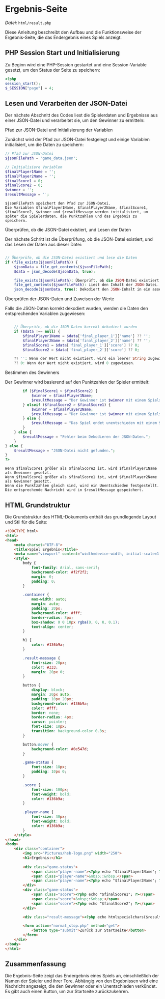 # Ergebnis-Seite

_Datei:_ `html/result.php`

Diese Anleitung beschreibt den Aufbau und die Funktionsweise der Ergebnis-Seite, die das Endergebnis eines Spiels anzeigt.

## PHP Session Start und Initialisierung

Zu Beginn wird eine PHP-Session gestartet und eine Session-Variable gesetzt, um den Status der Seite zu speichern:

```php
<?php
session_start();
$_SESSION["page"] = 4;
```

## Lesen und Verarbeiten der JSON-Datei

Der nächste Abschnitt des Codes liest die Spielerdaten und Ergebnisse aus einer JSON-Datei und verarbeitet sie, um den Gewinner zu ermitteln:

Pfad zur JSON-Datei und Initialisierung der Variablen

Zunächst wird der Pfad zur JSON-Datei festgelegt und einige Variablen initialisiert, um die Daten zu speichern:

```php
// Pfad zur JSON-Datei
$jsonFilePath = 'game_data.json';

// Initialisiere Variablen
$finalPlayer1Name = '';
$finalPlayer2Name = '';
$finalScore1 = 0;
$finalScore2 = 0;
$winner = '';
$resultMessage = '';
```

    $jsonFilePath speichert den Pfad zur JSON-Datei.
    Die Variablen $finalPlayer1Name, $finalPlayer2Name, $finalScore1, $finalScore2, $winner und $resultMessage werden initialisiert, um später die Spielerdaten, die Punktzahlen und das Ergebnis zu speichern.

Überprüfen, ob die JSON-Datei existiert, und Lesen der Daten

Der nächste Schritt ist die Überprüfung, ob die JSON-Datei existiert, und das Lesen der Daten aus dieser Datei:


```php

// Überprüfe, ob die JSON-Datei existiert und lese die Daten
if (file_exists($jsonFilePath)) {
    $jsonData = file_get_contents($jsonFilePath);
    $data = json_decode($jsonData, true);

    file_exists($jsonFilePath): Überprüft, ob die JSON-Datei existiert.
    file_get_contents($jsonFilePath): Liest den Inhalt der JSON-Datei.
    json_decode($jsonData, true): Dekodiert den JSON-Inhalt in ein assoziatives Array.
```

Überprüfen der JSON-Daten und Zuweisen der Werte

Falls die JSON-Daten korrekt dekodiert wurden, werden die Daten den entsprechenden Variablen zugewiesen:


```php

    // Überprüfe, ob die JSON-Daten korrekt dekodiert wurden
    if ($data !== null) {
        $finalPlayer1Name = $data['final_player_1']['name'] ?? '';
        $finalPlayer2Name = $data['final_player_2']['name'] ?? '';
        $finalScore1 = $data['final_player_1']['score'] ?? 0;
        $finalScore2 = $data['final_player_2']['score'] ?? 0;

    ?? '': Wenn der Wert nicht existiert, wird ein leerer String zugewiesen.
    ?? 0: Wenn der Wert nicht existiert, wird 0 zugewiesen.
```

Bestimmen des Gewinners

Der Gewinner wird basierend auf den Punktzahlen der Spieler ermittelt:

```php
        if ($finalScore1 > $finalScore2) {
            $winner = $finalPlayer1Name;
            $resultMessage = "Der Gewinner ist $winner mit einem Spielstand von $finalScore1 : $finalScore2!";
        } elseif ($finalScore2 > $finalScore1) {
            $winner = $finalPlayer2Name;
            $resultMessage = "Der Gewinner ist $winner mit einem Spielstand von $finalScore2 : $finalScore1!";
        } else {
            $resultMessage = "Das Spiel endet unentschieden mit einem Spielstand von $finalScore1 : $finalScore2!";
        }
    } else {
        $resultMessage = "Fehler beim Dekodieren der JSON-Daten.";
    }
} else {
    $resultMessage = "JSON-Datei nicht gefunden.";
}
?>
```

    Wenn $finalScore1 größer als $finalScore2 ist, wird $finalPlayer1Name als Gewinner gesetzt.
    Wenn $finalScore2 größer als $finalScore1 ist, wird $finalPlayer2Name als Gewinner gesetzt.
    Wenn die Punktzahlen gleich sind, wird ein Unentschieden festgestellt.
    Die entsprechende Nachricht wird in $resultMessage gespeichert.

## HTML Grundstruktur

Die Grundstruktur des HTML-Dokuments enthält das grundlegende Layout und Stil für die Seite:

```html
<!DOCTYPE html>
<html>
<head>
    <meta charset="UTF-8">
    <title>Spiel Ergebnis</title>
    <meta name="viewport" content="width=device-width, initial-scale=1.0">
    <style>
        body {
            font-family: Arial, sans-serif;
            background-color: #f2f2f2;
            margin: 0;
            padding: 0;
        }

        .container {
            max-width: auto;
            margin: auto;
            padding: 20px;
            background-color: #fff;
            border-radius: 8px;
            box-shadow: 0 0 10px rgba(0, 0, 0, 0.1);
            text-align: center;
        }

        h1 {
            color: #136b9a;
        }

        .result-message {
            font-size: 20px;
            color: #333;
            margin: 20px 0;
        }

        button {
            display: block;
            margin: 20px auto;
            padding: 10px 20px;
            background-color: #136b9a;
            color: #fff;
            border: none;
            border-radius: 4px;
            cursor: pointer;
            font-size: 18px;
            transition: background-color 0.3s;
        }

        button:hover {
            background-color: #0e547d;
        }

        .game-status {
            font-size: 18px;
            padding: 10px 0;
        }

        .score {
            font-size: 100px;
            font-weight: bold;
            color: #136b9a;
        }

        .player-name {
            font-size: 30px;
            font-weight: bold;
            color: #136b9a;
        }
    </style>
</head>
<body>
    <div class="container">
        <img src="Pictures/hsb-logo.png" width="250">
        <h1>Ergebnis:</h1>
        
        <div class="game-status">
            <span class="player-name"><?php echo "$finalPlayer1Name"; ?></span>
            <span class="player-name">&nbsp;:&nbsp;</span>
            <span class="player-name"><?php echo "$finalPlayer2Name"; ?></span>
        </div>
        <div class="game-status">
            <span class="score"><?php echo "$finalScore1"; ?></span>
            <span class="score">&nbsp;:&nbsp;</span>
            <span class="score"><?php echo "$finalScore2"; ?></span>
        </div>

        <div class="result-message"><?php echo htmlspecialchars($resultMessage); ?></div>

        <form action="normal_stop.php" method="get">
            <button type="submit">Zurück zur Startseite</button>
        </form>
    </div>
</body>
</html>
```

## Zusammenfassung

Die Ergebnis-Seite zeigt das Endergebnis eines Spiels an, einschließlich der Namen der Spieler und ihrer Tore. Abhängig von den Ergebnissen wird eine Nachricht angezeigt, die den Gewinner oder ein Unentschieden verkündet. Es gibt auch einen Button, um zur Startseite zurückzukehren.
